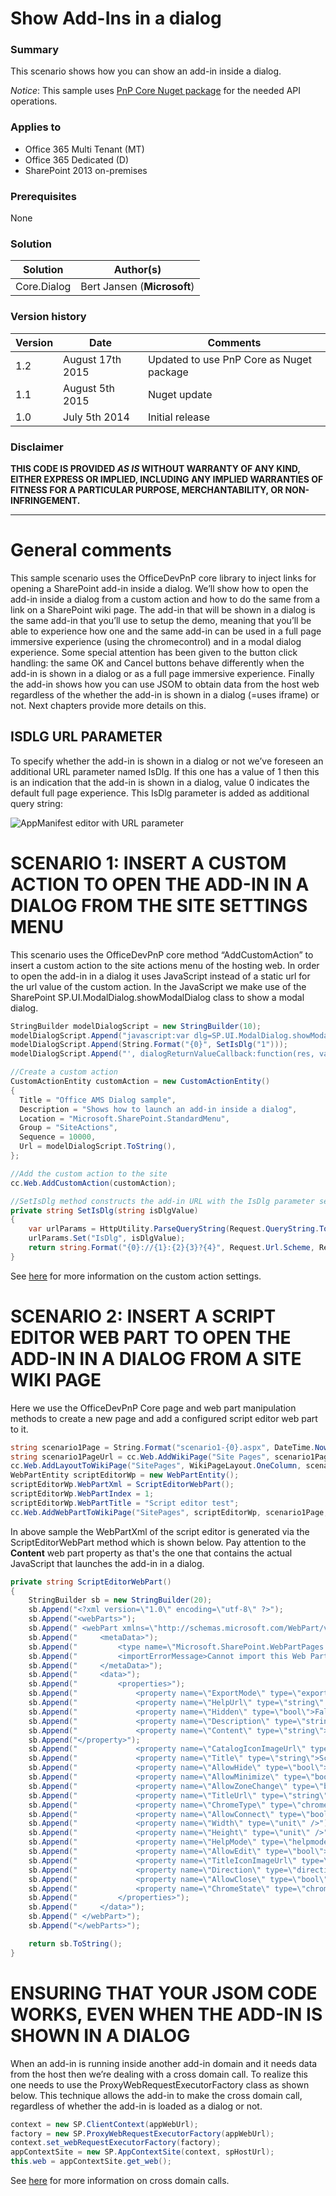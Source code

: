 # Show Add-Ins in a dialog #

### Summary ###
This scenario shows how you can show an add-in inside a dialog.

*Notice*: This sample uses [PnP Core Nuget package](https://github.com/OfficeDev/PnP-sites-core) for the needed API operations.

### Applies to ###
-  Office 365 Multi Tenant (MT)
-  Office 365 Dedicated (D)
-  SharePoint 2013 on-premises

### Prerequisites ###
None

### Solution ###
Solution | Author(s)
---------|----------
Core.Dialog | Bert Jansen (**Microsoft**)

### Version history ###
Version  | Date | Comments
---------| -----| --------
1.2  | August 17th 2015 | Updated to use PnP Core as Nuget package
1.1  | August 5th 2015 | Nuget update
1.0  | July 5th 2014 | Initial release

### Disclaimer ###
**THIS CODE IS PROVIDED *AS IS* WITHOUT WARRANTY OF ANY KIND, EITHER EXPRESS OR IMPLIED, INCLUDING ANY IMPLIED WARRANTIES OF FITNESS FOR A PARTICULAR PURPOSE, MERCHANTABILITY, OR NON-INFRINGEMENT.**


----------

# General comments #
This sample scenario uses the OfficeDevPnP core library to inject links for opening a SharePoint add-in inside a dialog. We’ll show how to open the add-in inside a dialog from a custom action and how to do the same from a link on a SharePoint wiki page. The add-in that will be shown in a dialog is the same add-in that you’ll use to setup the demo, meaning that you’ll be able to experience how one and the same add-in can be used in a full page immersive experience (using the chromecontrol) and in a modal dialog experience. Some special attention has been given to the button click handling: the same OK and Cancel buttons behave differently when the add-in is shown in a dialog or as a full page immersive experience. Finally the add-in shows how you can use JSOM to obtain data from the host web regardless of the whether the add-in is shown in a dialog (=uses iframe) or not. Next chapters provide more details on this.

## ISDLG URL PARAMETER ##
To specify whether the add-in is shown in a dialog or not we’ve foreseen an additional URL parameter named IsDlg. If this one has a value of 1 then this is an indication that the add-in is shown in a dialog, value 0 indicates the default full page experience. This IsDlg parameter is added as additional query string: 

![AppManifest editor with URL parameter](http://i.imgur.com/GFWpp7m.png)

# SCENARIO 1: INSERT A CUSTOM ACTION TO OPEN THE ADD-IN IN A DIALOG FROM THE SITE SETTINGS MENU #

This scenario uses the OfficeDevPnP core method “AddCustomAction” to insert a custom action to the site actions menu of the hosting web. In order to open the add-in in a dialog it uses JavaScript instead of a static url for the url value of the custom action. In the JavaScript we make use of the SharePoint SP.UI.ModalDialog.showModalDialog class to show a modal dialog.

```C#
StringBuilder modelDialogScript = new StringBuilder(10);
modelDialogScript.Append("javascript:var dlg=SP.UI.ModalDialog.showModalDialog({url: '");
modelDialogScript.Append(String.Format("{0}", SetIsDlg("1")));
modelDialogScript.Append("', dialogReturnValueCallback:function(res, val) {} });");       

//Create a custom action
CustomActionEntity customAction = new CustomActionEntity()
{
  Title = "Office AMS Dialog sample",                
  Description = "Shows how to launch an add-in inside a dialog",
  Location = "Microsoft.SharePoint.StandardMenu",
  Group = "SiteActions",
  Sequence = 10000,
  Url = modelDialogScript.ToString(),
};

//Add the custom action to the site
cc.Web.AddCustomAction(customAction);

//SetIsDlg method constructs the add-in URL with the IsDlg parameter set
private string SetIsDlg(string isDlgValue)
{
    var urlParams = HttpUtility.ParseQueryString(Request.QueryString.ToString());
    urlParams.Set("IsDlg", isDlgValue);
    return string.Format("{0}://{1}:{2}{3}?{4}", Request.Url.Scheme, Request.Url.Host, Request.Url.Port, Request.Url.AbsolutePath, urlParams.ToString());
}
```

See [here](http://msdn.microsoft.com/en-us/library/office/bb802730(v=office.15).aspx) for more information on the custom action settings.

# SCENARIO 2: INSERT A SCRIPT EDITOR WEB PART TO OPEN THE ADD-IN IN A DIALOG FROM A SITE WIKI PAGE #
Here we use the OfficeDevPnP Core page and web part manipulation methods to create a new page and add a configured script editor web part to it.

```C#
string scenario1Page = String.Format("scenario1-{0}.aspx", DateTime.Now.Ticks);
string scenario1PageUrl = cc.Web.AddWikiPage("Site Pages", scenario1Page);
cc.Web.AddLayoutToWikiPage("SitePages", WikiPageLayout.OneColumn, scenario1Page);
WebPartEntity scriptEditorWp = new WebPartEntity();
scriptEditorWp.WebPartXml = ScriptEditorWebPart();
scriptEditorWp.WebPartIndex = 1;
scriptEditorWp.WebPartTitle = "Script editor test"; 
cc.Web.AddWebPartToWikiPage("SitePages", scriptEditorWp, scenario1Page, 1, 1, false);
```

In above sample the WebPartXml of the script editor is generated via the ScriptEditorWebPart method which is shown below. Pay attention to the **Content** web part property as that's the one that contains the actual JavaScript that launches the add-in in a dialog.

```C#
private string ScriptEditorWebPart()
{
    StringBuilder sb = new StringBuilder(20);
    sb.Append("<?xml version=\"1.0\" encoding=\"utf-8\" ?>");
    sb.Append("<webParts>");
    sb.Append("	<webPart xmlns=\"http://schemas.microsoft.com/WebPart/v3\">");
    sb.Append("		<metaData>");
    sb.Append("			<type name=\"Microsoft.SharePoint.WebPartPages.ScriptEditorWebPart, Microsoft.SharePoint, Version=15.0.0.0, Culture=neutral, PublicKeyToken=71e9bce111e9429c\" />");
    sb.Append("			<importErrorMessage>Cannot import this Web Part.</importErrorMessage>");
    sb.Append("		</metaData>");
    sb.Append("		<data>");
    sb.Append("			<properties>");
    sb.Append("				<property name=\"ExportMode\" type=\"exportmode\">All</property>");
    sb.Append("				<property name=\"HelpUrl\" type=\"string\" />");
    sb.Append("				<property name=\"Hidden\" type=\"bool\">False</property>");
    sb.Append("				<property name=\"Description\" type=\"string\">Allows authors to insert HTML snippets or scripts.</property>");
    sb.Append("             <property name=\"Content\" type=\"string\">&lt;a id=\"newSiteLink\" onclick=\"javascript: var dlg=SP.UI.ModalDialog.showModalDialog({url:'" + HttpUtility.HtmlEncode(SetIsDlg("1")) + "', dialogReturnValueCallback:function(res, val) {} }); CancelEvent(event); return false;\" href=\"#\"&gt;Open in dialog&lt;/a&gt;");
    sb.Append("</property>");
    sb.Append("				<property name=\"CatalogIconImageUrl\" type=\"string\" />");
    sb.Append("				<property name=\"Title\" type=\"string\">Script Editor</property>");
    sb.Append("				<property name=\"AllowHide\" type=\"bool\">True</property>");
    sb.Append("				<property name=\"AllowMinimize\" type=\"bool\">True</property>");
    sb.Append("				<property name=\"AllowZoneChange\" type=\"bool\">True</property>");
    sb.Append("				<property name=\"TitleUrl\" type=\"string\" />");
    sb.Append("				<property name=\"ChromeType\" type=\"chrometype\">None</property>");
    sb.Append("				<property name=\"AllowConnect\" type=\"bool\">True</property>");
    sb.Append("				<property name=\"Width\" type=\"unit\" />");
    sb.Append("				<property name=\"Height\" type=\"unit\" />");
    sb.Append("				<property name=\"HelpMode\" type=\"helpmode\">Navigate</property>");
    sb.Append("				<property name=\"AllowEdit\" type=\"bool\">True</property>");
    sb.Append("				<property name=\"TitleIconImageUrl\" type=\"string\" />");
    sb.Append("				<property name=\"Direction\" type=\"direction\">NotSet</property>");
    sb.Append("				<property name=\"AllowClose\" type=\"bool\">True</property>");
    sb.Append("				<property name=\"ChromeState\" type=\"chromestate\">Normal</property>");
    sb.Append("			</properties>");
    sb.Append("		</data>");
    sb.Append("	</webPart>");
    sb.Append("</webParts>");

    return sb.ToString();
}
```

# ENSURING THAT YOUR JSOM CODE WORKS, EVEN WHEN THE ADD-IN IS SHOWN IN A DIALOG #
When an add-in is running inside another add-in domain and it needs data from the host then we’re dealing with a cross domain call. To realize this one needs to use the ProxyWebRequestExecutorFactory class as shown below. This technique allows the add-in to make the cross domain call, regardless of whether the add-in is loaded as a dialog or not.

```C#
context = new SP.ClientContext(appWebUrl);
factory = new SP.ProxyWebRequestExecutorFactory(appWebUrl);
context.set_webRequestExecutorFactory(factory);
appContextSite = new SP.AppContextSite(context, spHostUrl);
this.web = appContextSite.get_web();
```

See [here](http://msdn.microsoft.com/en-us/library/office/fp179927(v=office.15).aspx) for more information on cross domain calls.
